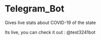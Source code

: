 # Telegram_Bot
Gives live stats about COVID-19 of the state

Its live, you can check it out : @test3241bot
